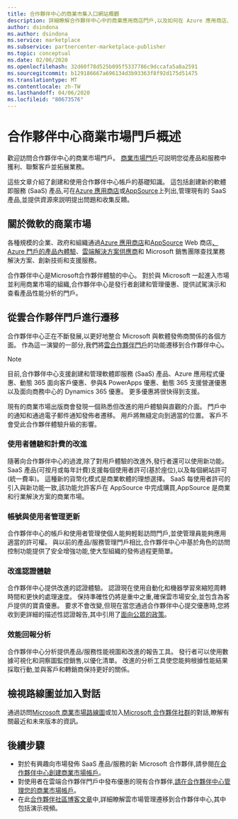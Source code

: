 ```yaml
---
title: 合作夥伴中心的商業市集入口網站概觀
description: 詳細瞭解合作夥伴中心中的商業應用商店門戶,以及如何在 Azure 應用商店、AppSource 和雲端解決方案供應商 (CSP) 計畫上列出和銷售優惠。
author: dsindona
ms.author: dsindona
ms.service: marketplace
ms.subservice: partnercenter-marketplace-publisher
ms.topic: conceptual
ms.date: 02/06/2020
ms.openlocfilehash: 32d60f78d525b095f5337786c9dccafa5a8a2591
ms.sourcegitcommit: b129186667a696134d3b93363f8f92d175d51475
ms.translationtype: MT
ms.contentlocale: zh-TW
ms.lasthandoff: 04/06/2020
ms.locfileid: "80673576"
---
```

# <a name="overview-of-the-commercial-marketplace-portal-in-partner-center"></a>合作夥伴中心商業市場門戶概述

歡迎訪問合作夥伴中心的商業市場門戶。 [商業市場門戶](https://partner.microsoft.com/dashboard/commercial-marketplace/)可説明您從產品和服務中獲利、聯繫客戶並拓展業務。

這些文章介紹了創建和使用合作夥伴中心帳戶的基礎知識。 這包括創建新的軟體即服務 (SaaS) 產品,可在[Azure 應用商店](https://azuremarketplace.microsoft.com/)或[AppSource](https://appsource.microsoft.com/)上列出,管理現有的 SaaS 產品,並提供資源來説明提出問題和收集反饋。

## <a name="about-microsofts-commercial-marketplace"></a>關於微軟的商業市場

各種規模的企業、政府和組織通過[Azure 應用商店](https://azuremarketplace.microsoft.com/)和[AppSource](https://appsource.microsoft.com/) Web 商店[、Azure 門戶的產品內體驗](https://portal.azure.com)、[雲端解決方案供應商](https://partner.microsoft.com/cloud-solution-provider)和 Microsoft 銷售團隊查找業務解決方案、創新技術和支援服務。

合作夥伴中心是Microsoft合作夥伴體驗的中心。 對於與 Microsoft 一起進入市場並利用商業市場的組織,合作夥伴中心是發行者創建和管理優惠、提供試駕演示和查看產品性能分析的門戶。

## <a name="migration-from-cloud-partner-portal"></a>從雲合作夥伴門戶進行遷移

合作夥伴中心正在不斷發展,以更好地整合 Microsoft 與軟體發佈商關係的各個方面。 作為這一演變的一部分,我們將[雲合作夥伴門戶](https://cloudpartner.azure.com/)的功能遷移到合作夥伴中心。

>[!NOTE]
>目前,合作夥伴中心支援創建和管理軟體即服務 (SaaS) 產品、Azure 應用程式優惠、動態 365 面向客戶優惠、參與& PowerApps 優惠、動態 365 支援營運優惠以及面向商務中心的 Dynamics 365 優惠。 更多優惠將很快得到支援。

現有的商業市場出版商會發現一個熟悉但改進的用戶體驗與直觀的介面。 門戶中的通知和通過電子郵件通知發佈者遷移。 用戶將無縫定向到適當的位置。 客戶不會受此合作夥伴體驗升級的影響。

### <a name="improvements-on-user-experience-and-billing"></a>使用者體驗和計費的改進

隨著向合作夥伴中心的過渡,除了對用戶體驗的改進外,發行者還可以使用新功能。 SaaS 產品(可按月或每年計費)支援每個使用者許可(基於座位),以及每個網站許可(統一費率)。 這種新的貨幣化模式是商業軟體的理想選擇。 SaaS 每使用者許可的引入與新功能一致,該功能允許客戶在 AppSource 中完成購買,AppSource 是商業和行業解決方案的商業市場。

### <a name="account-and-user-management-updates"></a>帳號與使用者管理更新

合作夥伴中心的帳戶和使用者管理使個人能夠輕鬆訪問門戶,並使管理員能夠應用適當的許可權。 與以前的產品/服務管理門戶相比,合作夥伴中心中基於角色的訪問控制功能提供了安全增強功能,使大型組織的發佈過程更簡單。

### <a name="improved-certification-experience"></a>改進認證體驗

合作夥伴中心提供改進的認證體驗。 認證現在使用自動化和機器學習來縮短周轉時間和更快的處理速度。 保持準確性仍將是重中之重,確保雲市場安全,並包含為客戶提供的寶貴優惠。 要求不會改變,但現在當您通過合作夥伴中心提交優惠時,您將收到更詳細的描述性認證報告,其中引用了[面向公眾的政策](https://docs.microsoft.com/legal/marketplace/certification-policies)。

### <a name="analytics-for-performance-reporting"></a>效能回報分析

合作夥伴中心分析提供產品/服務性能視圖和改進的報告工具。 發行者可以使用數據可視化和洞察圖監控銷售,以優化清單。 改進的分析工具使您能夠根據性能結果採取行動,並與客戶和轉銷商保持更好的關係。

## <a name="view-the-roadmap-and-join-the-conversation"></a>檢視路線圖並加入對話

通過訪問[Microsoft 商業市場路線圖](https://aka.ms/publicmarketplaceroadmap)或加入[Microsoft 合作夥伴社群](https://www.microsoftpartnercommunity.com/)的對話,瞭解有關最近和未來版本的資訊。

## <a name="next-steps"></a>後續步驟

- 對於有興趣向市場發佈 SaaS 產品/服務的新 Microsoft 合作夥伴,請參閱[在合作夥伴中心創建商業市場帳戶](./create-account.md)。
- 對使用者在雲端合作夥伴門戶中發布優惠的現有合作夥伴,[請在合作夥伴中心管理您的商業市場帳戶](./manage-account.md)。
- 在此[合作夥伴社區博客文章](https://www.microsoftpartnercommunity.com/t5/Azure-Marketplace-and-AppSource/Cloud-Marketplace-In-Partner-Center/m-p/9738#M293)中,詳細瞭解雲市場管理遷移到合作夥伴中心,其中包括演示視頻。
